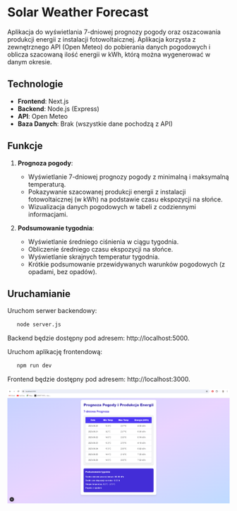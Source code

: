 # Solar Weather Forecast

Aplikacja do wyświetlania 7-dniowej prognozy pogody oraz oszacowania produkcji energii z instalacji fotowoltaicznej. Aplikacja korzysta z zewnętrznego API (Open Meteo) do pobierania danych pogodowych i oblicza szacowaną ilość energii w kWh, którą można wygenerować w danym okresie.

## Technologie

- **Frontend**: Next.js
- **Backend**: Node.js (Express)
- **API**: Open Meteo
- **Baza Danych**: Brak (wszystkie dane pochodzą z API)

## Funkcje

1. **Prognoza pogody**:
   - Wyświetlanie 7-dniowej prognozy pogody z minimalną i maksymalną temperaturą.
   - Pokazywanie szacowanej produkcji energii z instalacji fotowoltaicznej (w kWh) na podstawie czasu ekspozycji na słońce.
   - Wizualizacja danych pogodowych w tabeli z codziennymi informacjami.

2. **Podsumowanie tygodnia**:
   - Wyświetlanie średniego ciśnienia w ciągu tygodnia.
   - Obliczenie średniego czasu ekspozycji na słońce.
   - Wyświetlanie skrajnych temperatur tygodnia.
   - Krótkie podsumowanie przewidywanych warunków pogodowych (z opadami, bez opadów).

## Uruchamianie

Uruchom serwer backendowy:
```bash
   node server.js
```

Backend będzie dostępny pod adresem: http://localhost:5000.

Uruchom aplikację frontendową:

```bash
   npm run dev
```

Frontend będzie dostępny pod adresem: http://localhost:3000.

![alt text](image.png)